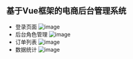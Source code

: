 ## 基于Vue框架的电商后台管理系统
+ 登录页面
![image](https://user-images.githubusercontent.com/97448322/187030226-96a13c6a-c4ea-4787-8541-93196d73633d.png)
+ 后台角色管理
![image](https://user-images.githubusercontent.com/97448322/187030713-42890ef1-629e-4779-848b-d7d928c33fe6.png)
+ 订单列表
![image](https://user-images.githubusercontent.com/97448322/187030740-e0426285-a32d-423f-925c-459d92beda40.png)
+ 数据统计
![image](https://user-images.githubusercontent.com/97448322/187030751-1eea32de-da33-4acc-9f04-9f668ce74e54.png)


